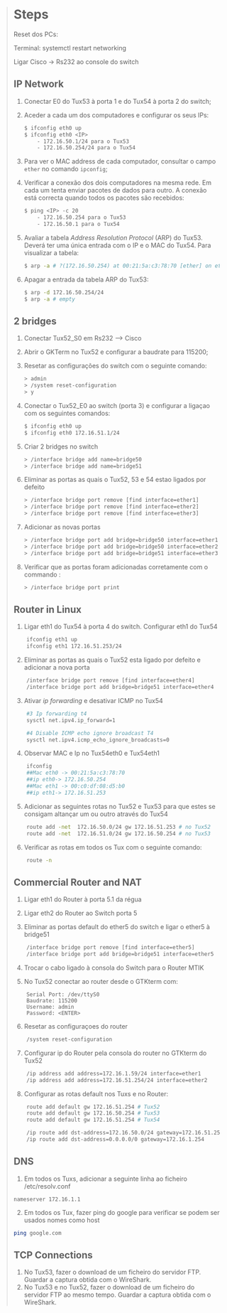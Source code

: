 > # Steps
> 
> Reset dos PCs:
> 
> Terminal: systemctl restart networking
> 
> Ligar Cisco -> Rs232 ao console do switch
>
> ## IP Network
>
> 1. Conectar E0 do Tux53 à porta 1 e do Tux54 à porta 2 do switch;
> 2. Aceder a cada um dos computadores e configurar os seus IPs:
> 
>     ```bash
>     $ ifconfig eth0 up
>     $ ifconfig eth0 <IP>
>         - 172.16.50.1/24 para o Tux53
>         - 172.16.50.254/24 para o Tux54
>     ```
> 
> 3. Para ver o MAC address de cada computador, consultar o campo `ether` no comando `ipconfig`;
> 4. Verificar a conexão dos dois computadores na mesma rede. Em cada um tenta enviar pacotes de dados para outro. A conexão está correcta quando todos os pacotes são recebidos:
> 
>     ```bash
>     $ ping <IP> -c 20
>         - 172.16.50.254 para o Tux53
>         - 172.16.50.1 para o Tux54
>     ```
> 
> 5. Avaliar a tabela *Address Resolution Protocol* (ARP) do Tux53. Deverá ter uma única entrada com o IP e o MAC do Tux54. Para visualizar a tabela:
> 
>     ```bash
>     $ arp -a # ?(172.16.50.254) at 00:21:5a:c3:78:70 [ether] on eth0
>     ```
> 
> 6. Apagar a entrada da tabela ARP do Tux53:
> 
>     ```bash
>     $ arp -d 172.16.50.254/24
>     $ arp -a # empty
>     ```
>
> ## 2 bridges
> 1. Conectar Tux52_S0 em Rs232 –> Cisco
> 3. Abrir o GKTerm no Tux52 e configurar a baudrate para 115200;
> 4. Resetar as configurações do switch com o seguinte comando:
> 
>     ```bash
>     > admin
>     > /system reset-configuration
>     > y
>     ```
> 
> 5. Conectar o Tux52_E0 ao switch (porta 3) e configurar a ligaçao com os seguintes comandos:
> 
>     ```bash
>     $ ifconfig eth0 up
>     $ ifconfig eth0 172.16.51.1/24
>     ```
> 
> 6. Criar 2 bridges no switch
> 
>     ```bash
>     > /interface bridge add name=bridge50
>     > /interface bridge add name=bridge51
>     ```
> 
> 7. Eliminar as portas as quais o Tux52, 53 e 54 estao ligados por defeito
> 
>     ```bash
>     > /interface bridge port remove [find interface=ether1] 
>     > /interface bridge port remove [find interface=ether2] 
>     > /interface bridge port remove [find interface=ether3] 
>     ```
> 
> 8. Adicionar as novas portas
> 
>     ```bash
>     > /interface bridge port add bridge=bridge50 interface=ether1
>     > /interface bridge port add bridge=bridge50 interface=ether2 
>     > /interface bridge port add bridge=bridge51 interface=ether3
>     ```
> 
> 9. Verificar que as portas foram adicionadas corretamente com o commando :
> 
>     ```bash
>     > /interface bridge port print
>     ```
> ## Router in Linux
> 
> 1. Ligar eth1 do Tux54 à porta 4 do switch. Configurar eth1 do Tux54
> ```bash
>     ifconfig eth1 up
>     ifconfig eth1 172.16.51.253/24
> ```
> 
> 2. Eliminar as portas as quais o Tux52 esta ligado por defeito e adicionar a nova porta
> ```bash
>     /interface bridge port remove [find interface=ether4]
>     /interface bridge port add bridge=bridge51 interface=ether4
> ```
> 
> 3. Ativar *ip forwarding* e desativar ICMP no Tux54
> ```bash
>     #3 Ip forwarding t4
>     sysctl net.ipv4.ip_forward=1
> 
>     #4 Disable ICMP echo ignore broadcast T4
>     sysctl net.ipv4.icmp_echo_ignore_broadcasts=0
> ```
> 
> 4. Observar MAC e Ip no Tux54eth0 e Tux54eth1
> ```bash
>     ifconfig
>     ##Mac eth0 -> 00:21:5a:c3:78:70
>     ##ip eth0-> 172.16.50.254
>     ##Mac eth1 -> 00:c0:df:08:d5:b0
>     ##ip eth1-> 172.16.51.253
> ```
> 
> 5. Adicionar as seguintes rotas no Tux52 e Tux53 para que estes se consigam altançar um ou outro através do Tux54
> ```bash
>     route add -net  172.16.50.0/24 gw 172.16.51.253 # no Tux52
>     route add -net  172.16.51.0/24 gw 172.16.50.254 # no Tux53
> ```
> 
> 6. Verificar as rotas em todos os Tux com o seguinte comando:
> ```bash
>     route -n
> ```
>
> ## Commercial Router and NAT
>
> 1. Ligar eth1 do Router à porta 5.1 da régua
>
> 2. Ligar eth2 do Router ao Switch porta 5
> 
> 3. Eliminar as portas default do ether5 do switch e ligar o ether5 à bridge51
> 
> ```bash
>     /interface bridge port remove [find interface=ether5]
>     /interface bridge port add bridge=bridge51 interface=ether5
> ```
> 
> 4. Trocar o cabo ligado à consola do Switch para o Router MTIK
> 
> 5. No Tux52 conectar ao router desde o GTKterm com:
> 
> ```note
>     Serial Port: /dev/ttyS0
>     Baudrate: 115200
>     Username: admin
>     Password: <ENTER>
> ```
> 
> 6. Resetar as configuraçoes do router
> 
> ```bash
>     /system reset-configuration
> ```
> 
> 7. Configurar ip do Router pela consola do router no GTKterm do Tux52
> 
> ```bash
>     /ip address add address=172.16.1.59/24 interface=ether1
>     /ip address add address=172.16.51.254/24 interface=ether2
> ```
> 
> 8. Configurar as rotas default nos Tuxs e no Router:
> 
> ```bash
>     route add default gw 172.16.51.254 # Tux52
>     route add default gw 172.16.50.254 # Tux53
>     route add default gw 172.16.51.254 # Tux54
> 
>     /ip route add dst-address=172.16.50.0/24 gateway=172.16.51.253  # Router console
>     /ip route add dst-address=0.0.0.0/0 gateway=172.16.1.254        # Router console
> ```
> 
> ## DNS
> 1. Em todos os Tuxs, adicionar a seguinte linha ao ficheiro /etc/resolv.conf
> 
> ```note
> nameserver 172.16.1.1
> ```
> 2. Em todos os Tux, fazer ping do google para verificar se podem ser usados nomes como host
> 
> ```bash
> ping google.com
> ```
> 
> ## TCP Connections
> 1. No Tux53, fazer o download de um ficheiro do servidor FTP. Guardar a captura obtida com o WireShark.
> 2. No Tux53 e no Tux52, fazer o download de um ficheiro do servidor FTP ao mesmo tempo. Guardar a captura obtida com o WireShark.
